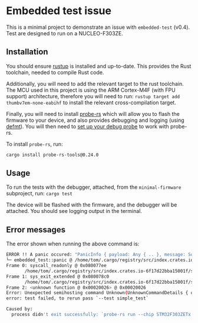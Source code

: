 # Embedded test issue

This is a minimal project to demonstrate an issue with `embedded-test` (v0.4).
Test are designed to run on a NUCLEO-F303ZE.

## Installation

You should ensure [rustup](https://rustup.rs/) is
installed and up-to-date. This provides the Rust toolchain, needed to compile
Rust code.

Additionally, you will need to add the relevant target to the rust toolchain.
The MCU used in this project is using the ARM Cortex-M4F (with FPU support)
architecture, therefore you will need to run:
`rustup target add thumbv7em-none-eabihf`
to install the relevant cross-compilation target.

Finally, you will need to install [probe-rs](https://probe.rs/) which will
allow you to flash the firmware to your device, and also provides
debugging and logging (using [defmt](https://github.com/knurling-rs/)). You
will then need to
[set up your debug probe](https://probe.rs/docs/getting-started/probe-setup/)
to work with probe-rs.

To install `probe-rs`, run:

```bash
cargo install probe-rs-tools@0.24.0
```

## Usage

To run the tests with the debugger, attached, from the
`minimal-firmware` subproject, run:
`cargo test`

The device will be flashed with the firmware, and the debugger will be attached.
You should see logging output in the terminal.

## Error messages

The error shown when running the above command is:

```bash
ERROR !! A panic occured: "PanicInfo { payload: Any { .. }, message: Some(assertion `left == right` failed\n  left: 255\n right: -1), location: Location { file: \"/home/tom/.cargo/registry/src/index.crates.io-6f17d22bba15001f/semihosting-0.1.10/src/sys/arm_compat/mod.rs\", line: 221, col: 9 }, can_unwind: true, force_no_backtrace: false }"
└─ embedded_test::panic @ /home/tom/.cargo/registry/src/index.crates.io-6f17d22bba15001f/embedded-test-0.4.0/src/fmt.rs:62  
Frame 0: syscall_readonly @ 0x080077ee
       /home/tom/.cargo/registry/src/index.crates.io-6f17d22bba15001f/semihosting-0.1.10/src/sys/arm_compat/syscall/arm.rs:88:9
Frame 1: sys_exit_extended @ 0x080078c0
       /home/tom/.cargo/registry/src/index.crates.io-6f17d22bba15001f/semihosting-0.1.10/src/sys/arm_compat/mod.rs:198:2
Frame 2: <unknown function @ 0x00020026> @ 0x00020026
Error: Unexpected semihosting command Unknown(UnknownCommandDetails { operation: 0, parameter: 536930668 }) cmdline_requested: true
error: test failed, to rerun pass `--test simple_test`

Caused by:
  process didn't exit successfully: `probe-rs run --chip STM32F303ZETx /home/tom/code/GSP/embedded-test-issue/minimal-firmware/target/thumbv7em-none-eabihf/debug/deps/simple_test-44000fac4dbb4997` (exit status: 1)
```
